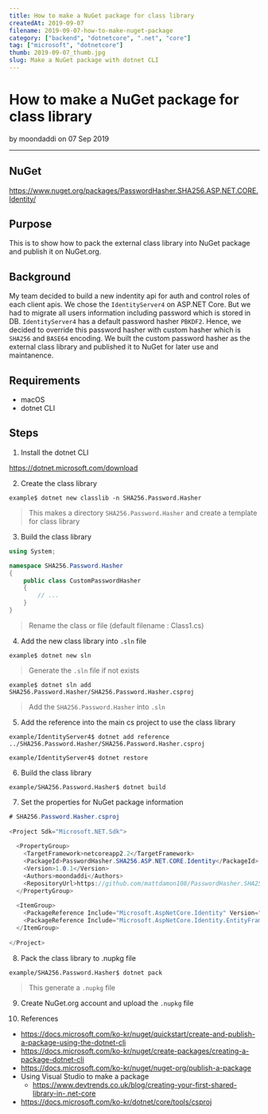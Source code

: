 ```yaml
---
title: How to make a NuGet package for class library
createdAt: 2019-09-07
filename: 2019-09-07-how-to-make-nuget-package
category: ["backend", "dotnetcore", ".net", "core"]
tag: ["microsoft", "dotnetcore"]
thumb: 2019-09-07_thumb.jpg
slug: Make a NuGet package with dotnet CLI
---
```


# How to make a NuGet package for class library

by moondaddi on 07 Sep 2019

---

## NuGet

https://www.nuget.org/packages/PasswordHasher.SHA256.ASP.NET.CORE.Identity/

## Purpose

This is to show how to pack the external class library into NuGet package and publish it on NuGet.org.

## Background

My team decided to build a new indentity api for auth and control roles of each client apis. We chose the `IdentityServer4` on ASP.NET Core. But we had to migrate all users information including password which is stored in DB. `IdentityServer4` has a default password hasher `PBKDF2`. Hence, we decided to override this password hasher with custom hasher which is `SHA256` and `BASE64` encoding. We built the custom password hasher as the external class library and published it to NuGet for later use and maintanence.

## Requirements

- macOS
- dotnet CLI

## Steps

1. Install the dotnet CLI

https://dotnet.microsoft.com/download

2. Create the class library

```shell
example$ dotnet new classlib -n SHA256.Password.Hasher
```
> This makes a directory `SHA256.Password.Hasher` and create a template for class library

3. Build the class library

```csharp
using System;

namespace SHA256.Password.Hasher
{
    public class CustomPasswordHasher
    {
        // ...
    }
}
```
> Rename the class or file (default filename : Class1.cs)

4. Add the new class library into `.sln` file

```shell
example$ dotnet new sln
```
> Generate the `.sln` file if not exists

```shell
example$ dotnet sln add SHA256.Password.Hasher/SHA256.Password.Hasher.csproj
```

> Add the `SHA256.Password.Hasher` into `.sln`

5. Add the reference into the main cs project to use the class library

```shell
example/IdentityServer4$ dotnet add reference ../SHA256.Password.Hasher/SHA256.Password.Hasher.csproj

example/IdentityServer4$ dotnet restore
```

6. Build the class library

```shell
example/SHA256.Password.Hasher$ dotnet build
```

7. Set the properties for NuGet package information

```csharp
# SHA256.Password.Hasher.csproj
 
<Project Sdk="Microsoft.NET.Sdk">
 
  <PropertyGroup>
    <TargetFramework>netcoreapp2.2</TargetFramework>
    <PackageId>PasswordHasher.SHA256.ASP.NET.CORE.Identity</PackageId>
    <Version>1.0.1</Version>
    <Authors>moondaddi</Authors>
    <RepositoryUrl>https://github.com/mattdamon108/PasswordHasher.SHA256.ASP.NET.CORE.Identity.git</RepositoryUrl>
  </PropertyGroup>
 
  <ItemGroup>
    <PackageReference Include="Microsoft.AspNetCore.Identity" Version="2.2.0" />
    <PackageReference Include="Microsoft.AspNetCore.Identity.EntityFrameworkCore" Version="2.2.0" />
  </ItemGroup>
 
</Project>
```

8. Pack the class library to .nupkg file

```shell
example/SHA256.Password.Hasher$ dotnet pack
```
> This generate a `.nupkg` file

9. Create NuGet.org account and upload the `.nupkg` file

10. References

- https://docs.microsoft.com/ko-kr/nuget/quickstart/create-and-publish-a-package-using-the-dotnet-cli
- https://docs.microsoft.com/ko-kr/nuget/create-packages/creating-a-package-dotnet-cli
- https://docs.microsoft.com/ko-kr/nuget/nuget-org/publish-a-package
- Using Visual Studio to make a package
  - https://www.devtrends.co.uk/blog/creating-your-first-shared-library-in-.net-core
- https://docs.microsoft.com/ko-kr/dotnet/core/tools/csproj